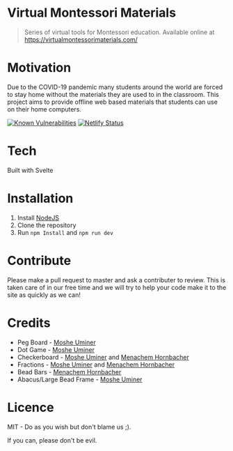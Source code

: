 # Virtual Montessori Materials

> Series of virtual tools for Montessori education. Available online at https://virtualmontessorimaterials.com/

# Motivation

Due to the COVID-19 pandemic many students around the world are forced to stay home without the materials they are used to in the classroom. This project aims to provide offline web based materials that students can use on their home computers.

[![Known Vulnerabilities](https://snyk.io/test/github/mhornbacher/montessori-tools/badge.svg?targetFile=package.json)](https://snyk.io/test/github/mhornbacher/montessori-tools?targetFile=package.json)
[![Netlify Status](https://api.netlify.com/api/v1/badges/c624aa48-d572-4f69-a0c0-37c5a67cc904/deploy-status)](https://app.netlify.com/sites/virtualmontessorimaterials/deploys)

# Tech

Built with Svelte

# Installation

1. Install [NodeJS](https://nodejs.org/en/)
2. Clone the repository
3. Run `npm Install` and `npm run dev`

# Contribute

Please make a pull request to master and ask a contributer to review. This is taken care of in our free time and we will try to help your code make it to the site as quickly as we can!

# Credits

- Peg Board - [Moshe Uminer][1]
- Dot Game - [Moshe Uminer][1]
- Checkerboard - [Moshe Uminer][1] and [Menachem Hornbacher][2]
- Fractions - [Moshe Uminer][1] and [Menachem Hornbacher][2]
- Bead Bars - [Menachem Hornbacher][2]
- Abacus/Large Bead Frame - [Moshe Uminer][1]

# Licence

MIT - Do as you wish but don't blame us ;).

If you can, please don't be evil.

[1]: https://github.com/mosheduminer
[2]: https://github.com/mhornbacher